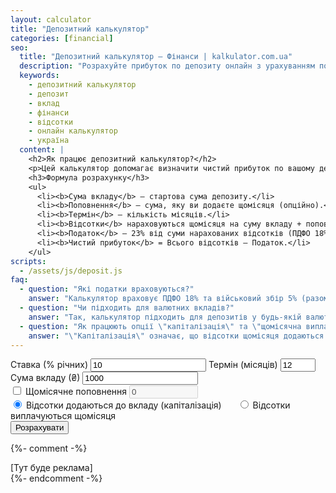 ```yaml
---
layout: calculator
title: "Депозитний калькулятор"
categories: [financial]
seo:
  title: "Депозитний калькулятор — Фінанси | kalkulator.com.ua"
  description: "Розрахуйте прибуток по депозиту онлайн з урахуванням податків (ПДФО 18% + військовий збір 5%) в 2025 році. Підтримка щомісячного поповнення та вибору способу виплати відсотків."
  keywords:
    - депозитний калькулятор
    - депозит
    - вклад
    - фінанси
    - відсотки
    - онлайн калькулятор
    - україна
  content: |
    <h2>Як працює депозитний калькулятор?</h2>
    <p>Цей калькулятор допомагає визначити чистий прибуток по вашому депозиту з урахуванням податків у 2025 році: ПДФО 18% та військовий збір 5% від суми відсотків (разом 23%). Ви можете врахувати щомісячне поповнення, а також обрати спосіб виплати відсотків: щомісячно чи з капіталізацією.</p>
    <h3>Формула розрахунку</h3>
    <ul>
      <li><b>Сума вкладу</b> — стартова сума депозиту.</li>
      <li><b>Поповнення</b> — сума, яку ви додаєте щомісяця (опційно).</li>
      <li><b>Термін</b> — кількість місяців.</li>
      <li><b>Відсотки</b> нараховуються щомісяця на суму вкладу + поповнення (з капіталізацією) або виплачуються окремо без капіталізації.</li>
      <li><b>Податок</b> — 23% від суми нарахованих відсотків (ПДФО 18% + військовий збір 5%).</li>
      <li><b>Чистий прибуток</b> = Всього відсотків – Податок.</li>
    </ul>
scripts:
  - /assets/js/deposit.js
faq:
  - question: "Які податки враховуються?"
    answer: "Калькулятор враховує ПДФО 18% та військовий збір 5% (разом 23%) від суми нарахованих відсотків."
  - question: "Чи підходить для валютних вкладів?"
    answer: "Так, калькулятор підходить для депозитів у будь-якій валюті, адже податкові ставки однакові для всіх валют."
  - question: "Як працюють опції \"капіталізація\" та \"щомісячна виплата\" відсотків?"
    answer: "\"Капіталізація\" означає, що відсотки щомісяця додаються до суми вкладу і надалі теж приносять дохід. \"Щомісячна виплата\" — відсотки щомісяця виплачуються окремо, без збільшення суми вкладу."
---
```


<form id="deposit-form" autocomplete="off">
  <label>
    Ставка (% річних)
    <input type="number" id="deposit-rate" required min="0" step="0.01" value="10">
  </label>
  <label>
    Термін (місяців)
    <input type="number" id="deposit-months" required min="1" max="36" value="12">
  </label>
  <label>
    Сума вкладу (₴)
    <input type="number" id="deposit-amount" required min="0" step="100" value="1000">
  </label>
  <div>
    <label>
      <input type="checkbox" id="deposit-replenish-enable">
      Щомісячне поповнення
    </label>
    <input type="number" id="deposit-replenish" min="0" step="100" value="0" style="max-width:110px;" disabled>
  </div>
  <div>
    <label>
      <input type="radio" name="deposit-payout" value="capitalize" checked>
      Відсотки додаються до вкладу (капіталізація)
    </label>
    <label style="margin-left:1.5em;">
      <input type="radio" name="deposit-payout" value="monthly">
      Відсотки виплачуються щомісяця
    </label>
  </div>
  <button type="submit">Розрахувати</button>
</form>
<div id="deposit-result" class="result"></div>

{%- comment -%}
<div class="ads">
  [Тут буде реклама]
</div>
{%- endcomment -%}
